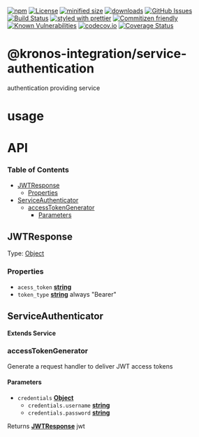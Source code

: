 [![npm](https://img.shields.io/npm/v/@kronos-integration/service-authenticator.svg)](https://www.npmjs.com/package/@kronos-integration/service-authenticator)
[![License](https://img.shields.io/badge/License-BSD%203--Clause-blue.svg)](https://opensource.org/licenses/BSD-3-Clause)
[![minified size](https://badgen.net/bundlephobia/min/@kronos-integration/service-authenticator)](https://bundlephobia.com/result?p=@kronos-integration/service-authenticator)
[![downloads](http://img.shields.io/npm/dm/@kronos-integration/service-authenticator.svg?style=flat-square)](https://npmjs.org/package/@kronos-integration/service-authenticator)
[![GitHub Issues](https://img.shields.io/github/issues/Kronos-Integration/service-authenticator.svg?style=flat-square)](https://github.com/Kronos-Integration/service-authenticator/issues)
[![Build Status](https://travis-ci.com/Kronos-Integration/service-authenticator.svg?branch=master)](https://travis-ci.com/Kronos-Integration/service-authenticator)
[![styled with prettier](https://img.shields.io/badge/styled_with-prettier-ff69b4.svg)](https://github.com/prettier/prettier)
[![Commitizen friendly](https://img.shields.io/badge/commitizen-friendly-brightgreen.svg)](http://commitizen.github.io/cz-cli/)
[![Known Vulnerabilities](https://snyk.io/test/github/Kronos-Integration/service-authenticator/badge.svg)](https://snyk.io/test/github/Kronos-Integration/service-authenticator)
[![codecov.io](http://codecov.io/github/Kronos-Integration/service-authenticator/coverage.svg?branch=master)](http://codecov.io/github/Kronos-Integration/service-authenticator?branch=master)
[![Coverage Status](https://coveralls.io/repos/Kronos-Integration/service-authenticator/badge.svg)](https://coveralls.io/r/Kronos-Integration/service-authenticator)

# @kronos-integration/service-authentication

authentication providing service

# usage

# API

<!-- Generated by documentation.js. Update this documentation by updating the source code. -->

### Table of Contents

-   [JWTResponse](#jwtresponse)
    -   [Properties](#properties)
-   [ServiceAuthenticator](#serviceauthenticator)
    -   [accessTokenGenerator](#accesstokengenerator)
        -   [Parameters](#parameters)

## JWTResponse

Type: [Object](https://developer.mozilla.org/docs/Web/JavaScript/Reference/Global_Objects/Object)

### Properties

-   `acess_token` **[string](https://developer.mozilla.org/docs/Web/JavaScript/Reference/Global_Objects/String)** 
-   `token_type` **[string](https://developer.mozilla.org/docs/Web/JavaScript/Reference/Global_Objects/String)** always "Bearer"

## ServiceAuthenticator

**Extends Service**

### accessTokenGenerator

Generate a request handler to deliver JWT access tokens

#### Parameters

-   `credentials` **[Object](https://developer.mozilla.org/docs/Web/JavaScript/Reference/Global_Objects/Object)** 
    -   `credentials.username` **[string](https://developer.mozilla.org/docs/Web/JavaScript/Reference/Global_Objects/String)** 
    -   `credentials.password` **[string](https://developer.mozilla.org/docs/Web/JavaScript/Reference/Global_Objects/String)** 

Returns **[JWTResponse](#jwtresponse)** jwt
